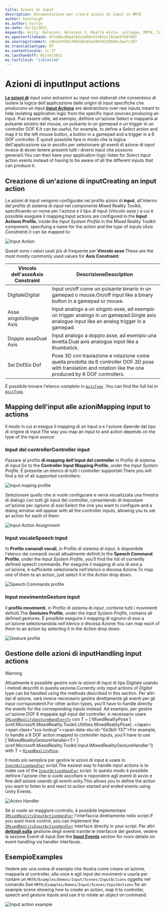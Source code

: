 ```yaml
---
title: Azioni di input
description: Documentazione per creare azioni di input in MRTK
author: keveleigh
ms.author: kurtie
ms.date: 01/12/2021
keywords: Unity, HoloLens, HoloLens 2, Realtà mista, sviluppo, MRTK, InputActions,
ms.openlocfilehash: 071d4bc8bb4193a3d60cb53852c192ae975d79df
ms.sourcegitcommit: c0ba7d7bb57bb5dda65ee9019229b68c2ee7c267
ms.translationtype: MT
ms.contentlocale: it-IT
ms.lasthandoff: 05/19/2021
ms.locfileid: "110144149"
---
```

# <a name="input-actions"></a><span data-ttu-id="0e3b0-104">Azioni di input</span><span class="sxs-lookup"><span data-stu-id="0e3b0-104">Input actions</span></span>

<span data-ttu-id="0e3b0-105">[**Le azioni di**](input-actions.md) input sono astrazioni su input non elaborati che consentono di isolare la logica dell'applicazione dalle origini di input specifiche che producono un input.</span><span class="sxs-lookup"><span data-stu-id="0e3b0-105">[**Input Actions**](input-actions.md) are abstractions over raw inputs meant to help isolating application logic from the specific input sources producing an input.</span></span> <span data-ttu-id="0e3b0-106">Può essere utile, ad esempio,  definire un'azione Select e mapparla al pulsante sinistro del mouse, un pulsante in un gamepad e un trigger in un controller DOF 6.</span><span class="sxs-lookup"><span data-stu-id="0e3b0-106">It can be useful, for example, to define a *Select* action and map it to the left mouse button, a button in a gamepad and a trigger in a 6 DOF controller.</span></span> <span data-ttu-id="0e3b0-107">È quindi possibile fare in modo che la logica dell'applicazione sia in ascolto per selezionare gli eventi di azione di *input* invece di dover tenere presenti tutti i diversi input che possono generarli.</span><span class="sxs-lookup"><span data-stu-id="0e3b0-107">You can then have your application logic listen for *Select* input action events instead of having to be aware of all the different inputs that can produce it.</span></span>

## <a name="creating-an-input-action"></a><span data-ttu-id="0e3b0-108">Creazione di un'azione di input</span><span class="sxs-lookup"><span data-stu-id="0e3b0-108">Creating an input action</span></span>

<span data-ttu-id="0e3b0-109">Le azioni di input vengono configurate nel profilo azioni di **input**, all'interno del profilo di sistema di *input* nel componente Mixed Reality Toolkit, specificando un nome per l'azione e il tipo di input (*Vincolo* asse ) a cui è possibile eseguire il mapping:</span><span class="sxs-lookup"><span data-stu-id="0e3b0-109">Input actions are configured in the **Input Actions Profile**, inside the *Input System Profile* in the Mixed Reality Toolkit component, specifying a name for the action and the type of inputs (*Axis Constraint*) it can be mapped to:</span></span>

<img src="../images/input/InputActions.png" alt="Input Action" style="max-width:100%;">

<span data-ttu-id="0e3b0-110">Questi sono i valori usati più di frequente per **Vincolo asse**:</span><span class="sxs-lookup"><span data-stu-id="0e3b0-110">These are the most mostly commonly used values for **Axis Constraint**:</span></span>

<span data-ttu-id="0e3b0-111">Vincolo dell'asse</span><span class="sxs-lookup"><span data-stu-id="0e3b0-111">Axis Constraint</span></span> | <span data-ttu-id="0e3b0-112">Descrizione</span><span class="sxs-lookup"><span data-stu-id="0e3b0-112">Description</span></span>
--- | ---
<span data-ttu-id="0e3b0-113">Digitale</span><span class="sxs-lookup"><span data-stu-id="0e3b0-113">Digital</span></span> | <span data-ttu-id="0e3b0-114">Input on/off come un pulsante binario in un gamepad o mouse.</span><span class="sxs-lookup"><span data-stu-id="0e3b0-114">On/off input like a binary button in a gamepad or mouse.</span></span>
<span data-ttu-id="0e3b0-115">Asse singolo</span><span class="sxs-lookup"><span data-stu-id="0e3b0-115">Single Axis</span></span> | <span data-ttu-id="0e3b0-116">Input analogo a un singolo asse, ad esempio un trigger analogo in un gamepad.</span><span class="sxs-lookup"><span data-stu-id="0e3b0-116">Single axis analogue input like an analog trigger in a gamepad.</span></span>
<span data-ttu-id="0e3b0-117">Doppio asse</span><span class="sxs-lookup"><span data-stu-id="0e3b0-117">Dual Axis</span></span> | <span data-ttu-id="0e3b0-118">Input analogo a doppio asse, ad esempio una levetta.</span><span class="sxs-lookup"><span data-stu-id="0e3b0-118">Dual axis analogue input like a thumbstick.</span></span>
<span data-ttu-id="0e3b0-119">Sei Dof</span><span class="sxs-lookup"><span data-stu-id="0e3b0-119">Six Dof</span></span> | <span data-ttu-id="0e3b0-120">Pose 3D con traslazione e rotazione come quella prodotta da 6 controller DOF.</span><span class="sxs-lookup"><span data-stu-id="0e3b0-120">3D pose with translation and rotation like the one produced by 6 DOF controllers.</span></span>

<span data-ttu-id="0e3b0-121">È possibile trovare l'elenco completo in [`AxisType`](xref:Microsoft.MixedReality.Toolkit.Utilities.AxisType) .</span><span class="sxs-lookup"><span data-stu-id="0e3b0-121">You can find the full list in [`AxisType`](xref:Microsoft.MixedReality.Toolkit.Utilities.AxisType).</span></span>

## <a name="mapping-input-to-actions"></a><span data-ttu-id="0e3b0-122">Mapping dell'input alle azioni</span><span class="sxs-lookup"><span data-stu-id="0e3b0-122">Mapping input to actions</span></span>

<span data-ttu-id="0e3b0-123">Il modo in cui si esegue il mapping di un input a e l'azione dipende dal tipo di origine di input:</span><span class="sxs-lookup"><span data-stu-id="0e3b0-123">The way you map an input to and action depends on the type of the input source:</span></span>

### <a name="controller-input"></a><span data-ttu-id="0e3b0-124">Input del controller</span><span class="sxs-lookup"><span data-stu-id="0e3b0-124">Controller input</span></span>

<span data-ttu-id="0e3b0-125">Passare al profilo **di mapping dell'input del controller** in Profilo di sistema di *input*.</span><span class="sxs-lookup"><span data-stu-id="0e3b0-125">Go to the **Controller Input Mapping Profile**, under the *Input System Profile*.</span></span> <span data-ttu-id="0e3b0-126">È presente un elenco di tutti i controller supportati:</span><span class="sxs-lookup"><span data-stu-id="0e3b0-126">There you will find a list of all supported controllers:</span></span>

<img src="../images/input/ControllerInputMappingProfile.PNG" alt="Input maping profile" style="max-width:100%;">

<span data-ttu-id="0e3b0-127">Selezionare quello che si vuole configurare e verrà visualizzata una finestra di dialogo con tutti gli input del controller, consentendo di impostare un'azione per ognuno di essi:</span><span class="sxs-lookup"><span data-stu-id="0e3b0-127">Select the one you want to configure and a dialog window will appear with all the controller inputs, allowing you to set an action for each of them:</span></span>

<img src="../images/input/InputActionAssignment.PNG" alt="Input Action Assignment" style="max-width:100%;">

### <a name="speech-input"></a><span data-ttu-id="0e3b0-128">Input vocale</span><span class="sxs-lookup"><span data-stu-id="0e3b0-128">Speech input</span></span>

<span data-ttu-id="0e3b0-129">In **Profilo comandi vocali**, in Profilo di sistema *di input*, è disponibile l'elenco dei comandi vocali attualmente definiti.</span><span class="sxs-lookup"><span data-stu-id="0e3b0-129">In the **Speech Command Profile**, under the *Input System Profile*, you'll find the list of currently defined speech commands.</span></span> <span data-ttu-id="0e3b0-130">Per eseguire il mapping di uno di essi a un'azione, è sufficiente selezionarla *nell'elenco a* discesa Azione.</span><span class="sxs-lookup"><span data-stu-id="0e3b0-130">To map one of them to an action, just select it in the *Action* drop down.</span></span>

<img src="../images/input/SpeechCommandsProfile.png" alt="Speech Commands profile" style="max-width:100%;">

### <a name="gesture-input"></a><span data-ttu-id="0e3b0-131">Input movimento</span><span class="sxs-lookup"><span data-stu-id="0e3b0-131">Gesture input</span></span>

<span data-ttu-id="0e3b0-132">Il **profilo movimenti**, in Profilo di sistema di *input*, contiene tutti i movimenti definiti.</span><span class="sxs-lookup"><span data-stu-id="0e3b0-132">The **Gestures Profile**, under the *Input System Profile*, contains all defined gestures.</span></span> <span data-ttu-id="0e3b0-133">È possibile eseguire il mapping di ognuno di essi a un'azione selezionandola *nell'elenco a* discesa Azione.</span><span class="sxs-lookup"><span data-stu-id="0e3b0-133">You can map each of them to an action by selecting it in the *Action* drop down.</span></span>

<img src="../images/input/GestureProfile.png" alt="Gesture profile" style="max-width:100%;">

## <a name="handling-input-actions"></a><span data-ttu-id="0e3b0-134">Gestione delle azioni di input</span><span class="sxs-lookup"><span data-stu-id="0e3b0-134">Handling input actions</span></span>

> [!WARNING]
> <span data-ttu-id="0e3b0-135">Attualmente è possibile gestire solo *le azioni* di input di tipo Digitale usando i metodi descritti in questa sezione.</span><span class="sxs-lookup"><span data-stu-id="0e3b0-135">Currently only input actions of *Digital* type can be handled using the methods described in this section.</span></span> <span data-ttu-id="0e3b0-136">Per altri tipi di azione, sarà invece necessario gestire direttamente gli eventi per gli input corrispondenti.</span><span class="sxs-lookup"><span data-stu-id="0e3b0-136">For other action types, you'll have to handle directly the events for the corresponding inputs instead.</span></span> <span data-ttu-id="0e3b0-137">Ad esempio, per gestire un'azione DOF 6 mappata agli input del controller, è necessario usare [`IMixedRealityGestureHandler<T>`](xref:Microsoft.MixedReality.Toolkit.Input.IMixedRealityGestureHandler`1) con T = [`MixedRealityPose`](xref:Microsoft.MixedReality.Toolkit.Utilities.MixedRealityPose) .</span><span class="sxs-lookup"><span data-stu-id="0e3b0-137">For example, to handle a 6 DOF action mapped to controller inputs, you'll have to use [`IMixedRealityGestureHandler<T>`](xref:Microsoft.MixedReality.Toolkit.Input.IMixedRealityGestureHandler`1) with T = [`MixedRealityPose`](xref:Microsoft.MixedReality.Toolkit.Utilities.MixedRealityPose).</span></span>

<span data-ttu-id="0e3b0-138">Il modo più semplice per gestire le azioni di input è usare lo [`InputActionHandler`](xref:Microsoft.MixedReality.Toolkit.Input.InputActionHandler) script.</span><span class="sxs-lookup"><span data-stu-id="0e3b0-138">The easiest way to handle input actions is to make use of the [`InputActionHandler`](xref:Microsoft.MixedReality.Toolkit.Input.InputActionHandler) script.</span></span> <span data-ttu-id="0e3b0-139">In questo modo è possibile definire l'azione che si vuole ascoltare e rispondere agli eventi di avvio e fine dell'azione usando gli eventi unity.</span><span class="sxs-lookup"><span data-stu-id="0e3b0-139">This allows you to define the action you want to listen to and react to action started and ended events using Unity Events.</span></span>

<img src="../images/input/InputActionHandler.PNG" alt="Acton Handler" style="max-width:100%;">

<span data-ttu-id="0e3b0-140">Se si vuole un maggiore controllo, è possibile implementare [`IMixedRealityInputActionHandler`](xref:Microsoft.MixedReality.Toolkit.Input.IMixedRealityInputActionHandler) l'interfaccia direttamente nello script.</span><span class="sxs-lookup"><span data-stu-id="0e3b0-140">If you want more control, you can implement the [`IMixedRealityInputActionHandler`](xref:Microsoft.MixedReality.Toolkit.Input.IMixedRealityInputActionHandler) interface directly in your script.</span></span> <span data-ttu-id="0e3b0-141">Per altri [**dettagli sulla**](input-events.md) gestione degli eventi tramite le interfacce del gestore, vedere la sezione Eventi di input.</span><span class="sxs-lookup"><span data-stu-id="0e3b0-141">See the [**Input Events**](input-events.md) section for more details on event handling via handler interfaces.</span></span>

## <a name="examples"></a><span data-ttu-id="0e3b0-142">Esempio</span><span class="sxs-lookup"><span data-stu-id="0e3b0-142">Examples</span></span>

<span data-ttu-id="0e3b0-143">Vedere per una scena di esempio che illustra come creare un'azione, mapparla al controller, alla voce e agli input dei movimenti e usarla per ruotare un `MRTK/Examples/Demos/Input/Scenes/InputActions` oggetto nel comando.</span><span class="sxs-lookup"><span data-stu-id="0e3b0-143">See `MRTK/Examples/Demos/Input/Scenes/InputActions` for an example scene showing how to create an action, map it to controller, speech and gesture inputs and use it to rotate an object on command.</span></span>

<img src="../images/input/InputActionsExample.PNG" alt="Input action example" style="max-width:100%;">

